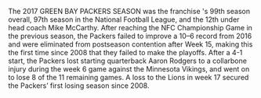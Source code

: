 The 2017 GREEN BAY PACKERS SEASON was the franchise 's 99th season overall, 97th season in the National Football League, and the 12th under head coach Mike McCarthy. After reaching the NFC Championship Game in the previous season, the Packers failed to improve a 10–6 record from 2016 and were eliminated from postseason contention after Week 15, making this the first time since 2008 that they failed to make the playoffs. After a 4-1 start, the Packers lost starting quarterback Aaron Rodgers to a collarbone injury during the week 6 game against the Minnesota Vikings, and went on to lose 8 of the 11 remaining games. A loss to the Lions in week 17 secured the Packers’ first losing season since 2008.
